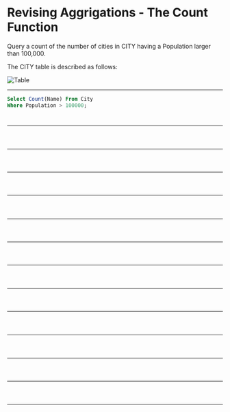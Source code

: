 # Revising Aggrigations - The Count Function
Query a count of the number of cities in CITY having a Population larger than 100,000.

The CITY table is described as follows:

![Table](https://s3.amazonaws.com/hr-challenge-images/8137/1449729804-f21d187d0f-CITY.jpg)

---
```sql
Select Count(Name) From City
Where Population > 100000; 
```

# 
---
```sql

```

# 
---
```sql

```

# 
---
```sql

```

# 
---
```sql

```

# 
---
```sql

```

# 
---
```sql

```

# 
---
```sql

```

# 
---
```sql

```

# 
---
```sql

```

# 
---
```sql

```

# 
---
```sql

```

# 
---
```sql

```

# 
---
```sql

```
